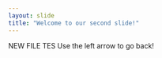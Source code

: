 ```yaml
---
layout: slide
title: "Welcome to our second slide!"
---
```

NEW FILE TES
Use the left arrow to go back!
